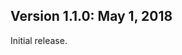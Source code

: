 Version 1.1.0:  May 1, 2018
-------------------------------------------------------------------------------
    
Initial release.
